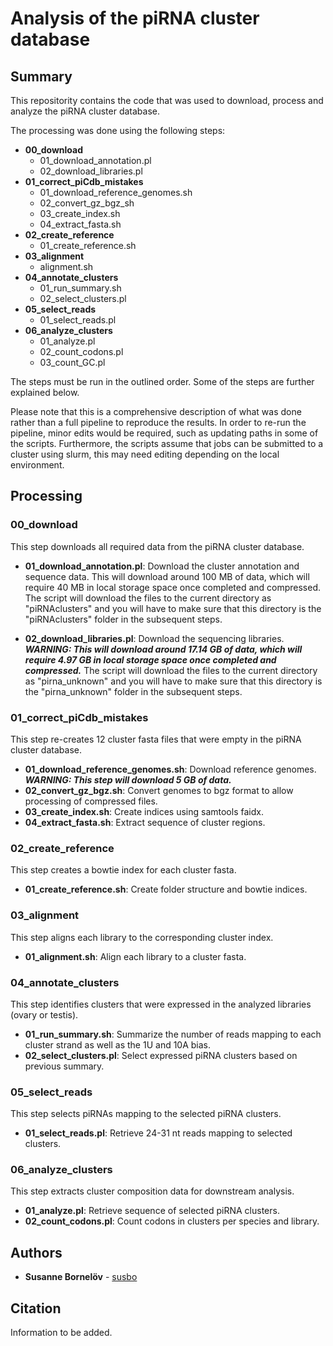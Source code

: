 # Analysis of the piRNA cluster database

## Summary

This repositority contains the code that was used to download, process and analyze the piRNA cluster database.

The processing was done using the following steps:

* **00_download**
	* 01_download_annotation.pl
	* 02_download_libraries.pl
* **01_correct_piCdb_mistakes**
	* 01_download_reference_genomes.sh
	* 02_convert_gz_bgz_sh
	* 03_create_index.sh
	* 04_extract_fasta.sh
* **02_create_reference**
	* 01_create_reference.sh
* **03_alignment**
	* alignment.sh
* **04_annotate_clusters**
	* 01_run_summary.sh
	* 02_select_clusters.pl
* **05_select_reads**
	* 01_select_reads.pl
* **06_analyze_clusters**
	* 01_analyze.pl
	* 02_count_codons.pl
	* 03_count_GC.pl

The steps must be run in the outlined order. Some of the steps are further explained below.

Please note that this is a comprehensive description of what was done rather than a full pipeline to reproduce the results. In order to re-run the pipeline, minor edits would be required, such as updating paths in some of the scripts. Furthermore, the scripts assume that jobs can be submitted to a cluster using slurm, this may need editing depending on the local environment.

## Processing

### 00_download

This step downloads all required data from the piRNA cluster database.

* **01_download_annotation.pl**: Download the cluster annotation and sequence data. This will download around 100 MB of data, which will require 40 MB in local storage space once completed and compressed. The script will download the files to the current directory as "piRNAclusters" and you will have to make sure that this directory is the "piRNAclusters" folder in the subsequent steps.

* **02_download_libraries.pl**: Download the sequencing libraries. **_WARNING: This will download around 17.14 GB of data, which will require 4.97 GB in local storage space once completed and compressed._** The script will download the files to the current directory as "pirna_unknown" and you will have to make sure that this directory is the "pirna_unknown" folder in the subsequent steps.

### 01_correct_piCdb_mistakes

This step re-creates 12 cluster fasta files that were empty in the piRNA cluster database.

* **01_download_reference_genomes.sh**: Download reference genomes. **_WARNING: This step will download 5 GB of data._**
* **02_convert_gz_bgz.sh**: Convert genomes to bgz format to allow processing of compressed files.
* **03_create_index.sh**: Create indices using samtools faidx.
* **04_extract_fasta.sh**: Extract sequence of cluster regions.

### 02_create_reference

This step creates a bowtie index for each cluster fasta.

* **01_create_reference.sh**: Create folder structure and bowtie indices.

### 03_alignment

This step aligns each library to the corresponding cluster index.

* **01_alignment.sh**: Align each library to a cluster fasta.

### 04_annotate_clusters

This step identifies clusters that were expressed in the analyzed libraries (ovary or testis).

* **01_run_summary.sh**: Summarize the number of reads mapping to each cluster strand as well as the 1U and 10A bias. 
* **02_select_clusters.pl**: Select expressed piRNA clusters based on previous summary.

### 05_select_reads

This step selects piRNAs mapping to the selected piRNA clusters.

* **01_select_reads.pl**: Retrieve 24-31 nt reads mapping to selected clusters.

### 06_analyze_clusters

This step extracts cluster composition data for downstream analysis.

* **01_analyze.pl**: Retrieve sequence of selected piRNA clusters.
* **02_count_codons.pl**: Count codons in clusters per species and library.

## Authors

* **Susanne Bornelöv** - [susbo](https://github.com/susbo)

## Citation

Information to be added.
